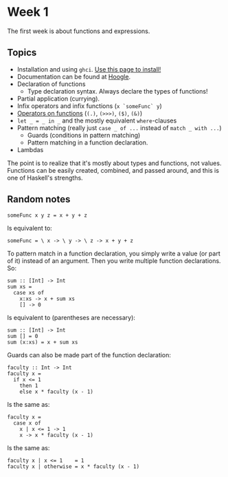 # Week 1
The first week is about functions and expressions.

Topics
------
* Installation and using `ghci`.
  [Use this page to install!](https://www.haskell.org/platform/)
* Documentation can be found at [Hoogle](https://hoogle.haskell.org).
* Declaration of functions
  - Type declaration syntax. Always declare the types of functions!
* Partial application (currying).
* Infix operators and infix functions (```x `someFunc` y```)
* [Operators on functions](https://github.com/korreman/haskies/blob/master/application_composition.md) (`(.)`, `(>>>)`, `($)`, `(&)`)
* `let _ = _ in _` and the mostly equivalent `where`-clauses
* Pattern matching (really just `case _ of ...` instead of `match _ with ...`)
  - Guards (conditions in pattern matching)
  - Pattern matching in a function declaration.
* Lambdas

The point is to realize that it's mostly about types and functions, not values.
Functions can be easily created, combined, and passed around, and this is one of
Haskell's strengths.

Random notes
------------
```
someFunc x y z = x + y + z
```
Is equivalent to:
```
someFunc = \ x -> \ y -> \ z -> x + y + z
```

To pattern match in a function declaration, you simply write a value (or part of
it) instead of an argument. Then you write multiple function declarations. So:
```
sum :: [Int] -> Int
sum xs =
  case xs of
    x:xs -> x + sum xs
    [] -> 0
```
Is equivalent to (parentheses are necessary):
```
sum :: [Int] -> Int
sum [] = 0
sum (x:xs) = x + sum xs
```

Guards can also be made part of the function declaration:
```
faculty :: Int -> Int
faculty x =
  if x <= 1
    then 1
    else x * faculty (x - 1)
```
Is the same as:
```
faculty x =
  case x of
    x | x <= 1 -> 1
    x -> x * faculty (x - 1)
```
Is the same as:
```
faculty x | x <= 1    = 1
faculty x | otherwise = x * faculty (x - 1)
```
